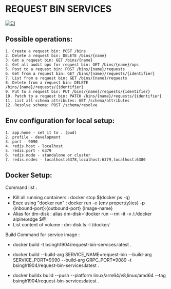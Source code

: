 # REQUEST BIN SERVICES

[![CI](https://github.com/forr-bsingh/request-bin-services/actions/workflows/image.yml/badge.svg?branch=main)](https://github.com/forr-bsingh/request-bin-services/actions/workflows/image.yml)

## **Possible operations:**

    1. Create a request bin: POST /bins
    2. Delete a request bin: DELETE /bins/{name}
    3. Get a request bin: GET /bins/{name}
    4. Get all audit ops for request bin: GET /bins/{name}/ops
    5. Post to a request bin: POST /bins/{name}/requests
    6. Get from a request bin: GET /bins/{name}/requests/{identifier}
    7. List from a request bin: GET /bins/{name}/requests
    8. Delete from a request bin: DELETE /bins/{name}/requests/{identifier}
    9. Put to a request bin: PUT /bins/{name}/requests/{identifier}
    10. Patch to a request bin: PATCH /bins/{name}/requests/{identifier}
    11. List all schema attributes: GET /schema/attributes
    12. Resolve schema: POST /schema/resolve


## **Env configuration for local setup:**

    1. app.home - set it to . (pwd)
    2. profile - development
    3. port - 9090
    4. redis.host - localhost
    5. redis.port - 6379
    6. redis.mode - standalone or cluster
    7. redis.nodes - localhost:6378,localhost:6379,localhost:6380

## **Docker Setup:**

Command list :
- Kill all running containers : docker stop $(docker ps -q)
- Exec using "docker run" : docker run  -e {env propert(y)ies} -p {inbound-port}:{outbound-port} {image-name}
- Alias for dm-disk : alias dm-disk='docker run --rm -it -v /:/docker alpine:edge $@'
- List content of volume : dm-disk ls -l /docker/<path of docker volume mount point>

Build Command for service image :

 - docker build -t bsingh1904/request-bin-services:latest .

 - docker build --build-arg SERVICE_NAME=request-bin --build-arg SERVICE_PORT=9090 --build-arg GRPC_PORT=9089 -t bsingh1904/request-bin-services:latest .

 - docker buildx build --push --platform linux/arm64/v8,linux/amd64  --tag bsingh1904/request-bin-services:latest .
